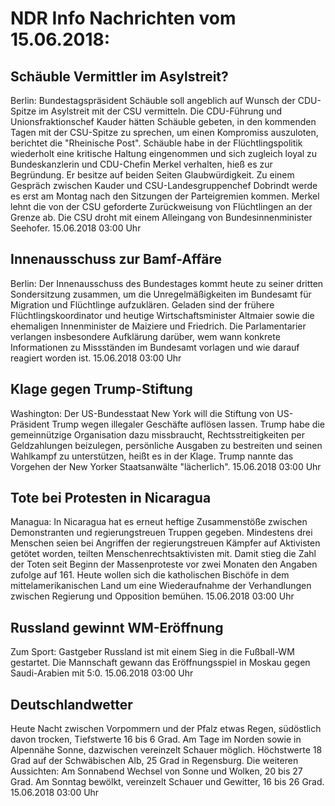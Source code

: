 # NDR Info Nachrichten vom 15.06.2018:


## Schäuble Vermittler im Asylstreit?
Berlin: Bundestagspräsident Schäuble soll angeblich auf Wunsch der CDU-Spitze im Asylstreit mit der CSU vermitteln. Die CDU-Führung und Unionsfraktionschef Kauder hätten Schäuble gebeten, in den kommenden Tagen mit der CSU-Spitze zu sprechen, um einen Kompromiss auszuloten, berichtet die "Rheinische Post". Schäuble habe in der Flüchtlingspolitik wiederholt eine kritische Haltung eingenommen und sich zugleich loyal zu Bundeskanzlerin und CDU-Chefin Merkel verhalten, hieß es zur Begründung. Er besitze auf beiden Seiten Glaubwürdigkeit. Zu einem Gespräch zwischen Kauder und CSU-Landesgruppenchef Dobrindt werde es erst am Montag nach den Sitzungen der Parteigremien kommen. Merkel lehnt die von der CSU geforderte Zurückweisung von Flüchtlingen an der Grenze ab. Die CSU droht mit einem Alleingang von Bundesinnenminister Seehofer. 15.06.2018 03:00 Uhr 

## Innenausschuss zur Bamf-Affäre
Berlin: Der Innenausschuss des Bundestages kommt heute zu seiner dritten Sondersitzung zusammen, um die Unregelmäßigkeiten im Bundesamt für Migration und Flüchtlinge aufzuklären. Geladen sind der frühere Flüchtlingskoordinator und heutige Wirtschaftsminister Altmaier sowie die ehemaligen Innenminister de Maiziere und Friedrich. Die Parlamentarier verlangen insbesondere Aufklärung darüber, wem wann konkrete Informationen zu Missständen im Bundesamt vorlagen und wie darauf reagiert worden ist. 15.06.2018 03:00 Uhr 

## Klage gegen Trump-Stiftung
Washington:	Der US-Bundesstaat New York will die Stiftung von US-Präsident Trump wegen illegaler Geschäfte auflösen lassen. Trump habe die gemeinnützige Organisation dazu missbraucht, Rechtsstreitigkeiten per Geldzahlungen beizulegen, persönliche Ausgaben zu bestreiten und seinen Wahlkampf zu unterstützen, heißt es in der Klage. Trump nannte das Vorgehen der New Yorker Staatsanwälte "lächerlich". 15.06.2018 03:00 Uhr 

## Tote bei Protesten in Nicaragua
Managua: In Nicaragua hat es erneut heftige Zusammenstöße zwischen Demonstranten und regierungstreuen Truppen gegeben. Mindestens drei Menschen seien bei Angriffen der regierungstreuen Kämpfer auf Aktivisten getötet worden, teilten Menschenrechtsaktivisten mit. Damit stieg die Zahl der Toten seit Beginn der Massenproteste vor zwei Monaten den Angaben zufolge auf 161. Heute wollen sich die katholischen Bischöfe in dem mittelamerikanischen Land um eine Wiederaufnahme der Verhandlungen zwischen Regierung und Opposition bemühen. 15.06.2018 03:00 Uhr 

## Russland gewinnt WM-Eröffnung
Zum Sport: 	Gastgeber Russland ist mit einem Sieg in die Fußball-WM gestartet. Die Mannschaft gewann das Eröffnungsspiel in Moskau gegen Saudi-Arabien mit 5:0. 15.06.2018 03:00 Uhr 

## Deutschlandwetter
Heute Nacht zwischen Vorpommern und der Pfalz etwas Regen, südöstlich davon trocken, Tiefstwerte 16 bis 6 Grad. Am Tage im Norden sowie in Alpennähe Sonne, dazwischen vereinzelt Schauer möglich. Höchstwerte 18 Grad auf der Schwäbischen Alb, 25 Grad in Regensburg. Die weiteren Aussichten: Am Sonnabend Wechsel von Sonne und Wolken, 20 bis 27 Grad. Am Sonntag bewölkt, vereinzelt Schauer und Gewitter, 16 bis 26 Grad. 15.06.2018 03:00 Uhr 
